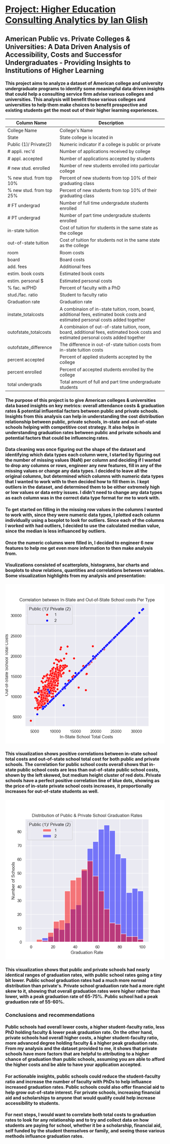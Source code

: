 # **<u>Project: Higher Education Consulting Analytics by Ian Glish</u>**

## American Public vs. Private Colleges & Universities:  A Data Driven Analysis of Accessibility, Costs and Successfor Undergraduates - Providing Insights to Institutions of Higher Learning

#### This project aims to analyze a dataset of American college and university undergraduate programs to identify some meaningful data driven insights that could help a consulting service firm advise various colleges and universities. This analysis will benefit those various colleges and universities to help them make choices to benefit prospective and existing students get the most out of their higher learning experiences.

| Column Name | Description |
| ----------- | ----------- |
| College Name | College's Name |
| State | State college is located in |
| Public (1)/ Private(2) | Numeric indicator if a college is public or private |
| # appli. rec'd | Number of applications received by college |
| # appl. accepted | Number of applications accepted by students |
| # new stud. enrolled | Number of new students enrolled into particular college |
| % new stud. from top 10% | Percent of new students from top 10% of their graduating class |
| % new stud. from top 25% | Percent of new students from top 10% of their graduating class |
| # FT undergrad | Number of full time undergradute students enrolled |
| # PT undergrad | Number of part time undergradute students enrolled |
| in-state tuition | Cost of tuition for students in the same state as the college |
| out-of-state tuition | Cost of tuition for students not in the same state as the college |
| room | Room costs |
| board | Board costs |
| add. fees | Additional fees |
| estim. book costs | Estimated book costs |
| estim. personal $ | Estimated personal costs |
| % fac. w/PHD | Percent of faculty with a PhD |
| stud./fac. ratio | Student to faculty ratio |
| Graduation rate | Graduation rate
| instate_totalcosts | A combinaion of in-state tuition, room, board, additional fees, estimated book costs and estimated personal costs added together |
| outofstate_totalcosts | A combinaion of out-of-state tuition, room, board, additional fees, estimated book costs and estimated personal costs added together |
| outofstate_difference | The difference in out-of-state tuition costs from in-state tuition costs |
| percent accepted | Percent of applied students accepted by the college |
| percent enrolled | Percent of accepted students enrolled by the college |
| total undergrads | Total amount of full and part time undergraduate students |

#### The purpose of this project is to give American colleges & universities data based insights on key metrics: overall attendance costs & graduation rates & potential influential factors between public and private schools. Insights from this analysis can help in understanding the cost distribution relationship between public, private schools, in-state and out-of-state schools helping with competitive cost strategy. It also helps in understanding graduation rates between public and private schools and potential factors that could be influencing rates.
#### Data cleaning was once figuring out the shape of the dataset and identifying which data types each column were, I started by figuring out the number of missing values (NaN) per column and deciding if I wanted to drop any columns or rows, engineer any new features, fill in any of the missing values or change any data types. I decided to leave all the original columns, but determined which columns with numeric data types that I wanted to work with to then decided how to fill them in. I kept outliers in the dataset, and determined them to be either extremely high or low values or data entry issues. I didn't need to change any data types as each column was in the correct data type format for me to work with.
#### To get started on filling in the missing row values in the columns I wanted to work with, since they were numeric data types, I plotted each column individually using a boxplot to look for outliers. Since each of the columns I worked with had outliers, I decided to use the calculated median value, since the median is less influanced by outliers. 
#### Once the numeric columns were filled in, I decided to engineer 6 new features to help me get even more information to then make analysis from. 
#### Visulizations consisted of scatterplots, histograms, bar charts and boxplots to show relations, quantities and correlations between variables. Some visualization highlights from my analysis and presentation:
![Correlation between In-State and Out-of-State School costs Per Type](images/scatterplotcosttocost.png)
#### This visualization shows positive correlations between in-state school total costs and out-of-state school total cost for both public and private schools. The correlation for public school costs overall shows that in-state public school costs are less than out-of-state public school costs, shown by the left skewed, but medium height cluster of red dots. Private schools have a perfect positive correlation line of blue dots, showing as the price of in-state private school costs increases, it proportionally increases for out-of-state students as well.
![Distribution of Public & Private School Graduation Rates](images/histplotgradrate.png)
#### This visualization shows that public and private schools had nearly identical ranges of graduation rates, with public school rates going a tiny bit lower. Public school graduation rates had a much more normal distribution than private's. Private school graduation rate had a more right skew to it, showing that overall graduation rates were higher rather than lower, with a peak graduation rate of 65-75%. Public school had a peak graduation rate of 55-60%.

### **Conclusions and recommendations**
#### Public schools had overall lower costs, a higher student-faculty ratio, less PhD holding faculty & lower peak graduation rate. On the other hand, private schools had overall higher costs, a higher student-faculty ratio, more advanced degree holding faculty & a higher peak graduation rate. From my analysis and the dataset provided to me, it shows that private schools have more factors that are helpful to attributing to a higher chance of graduation than public schools, assuming you are able to afford the higher costs and be able to have your application accepted.
#### For actionable insights, public schools could reduce the student-faculty ratio and increase the number of faculty with PhDs to help influance increased graduation rates. Public schools could also offer financial aid to help grow out-of-state interest. For private schools, increasing financial aid and scholarships to anyone that would qualify could help increase accessibility to students.
#### For next steps, I would want to correlate both total costs to graduation rates to look for any relationship and to try and collect data on how students are paying for school, whether it be a scholarship, financial aid, self funded by the student themselves or family, and seeing those various methods influance graduation rates.

